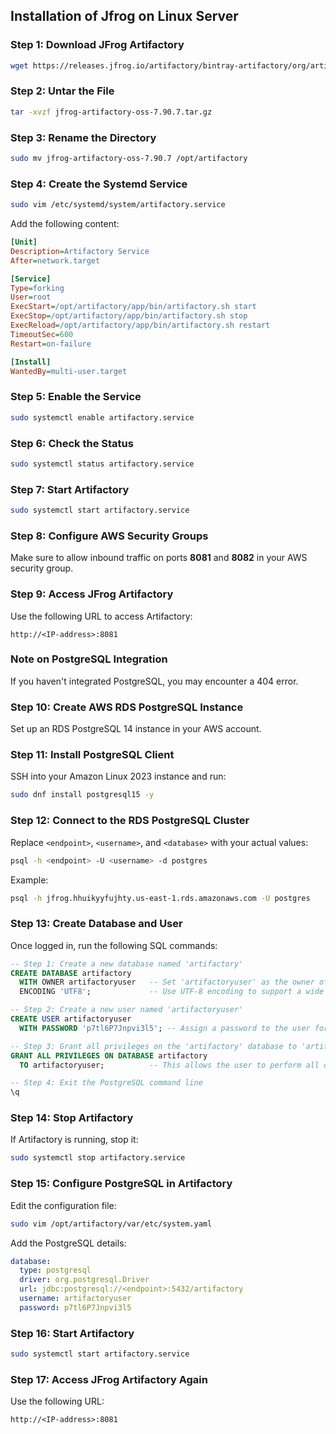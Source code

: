 ## Installation of Jfrog on Linux Server

### Step 1: Download JFrog Artifactory
```bash
wget https://releases.jfrog.io/artifactory/bintray-artifactory/org/artifactory/oss/jfrog-artifactory-oss/7.90.7/jfrog-artifactory-oss-7.90.7.tar.gz
```

### Step 2: Untar the File
```bash
tar -xvzf jfrog-artifactory-oss-7.90.7.tar.gz
```

### Step 3: Rename the Directory
```bash
sudo mv jfrog-artifactory-oss-7.90.7 /opt/artifactory
```

### Step 4: Create the Systemd Service
```bash
sudo vim /etc/systemd/system/artifactory.service
```
Add the following content:
```ini
[Unit]
Description=Artifactory Service
After=network.target

[Service]
Type=forking
User=root
ExecStart=/opt/artifactory/app/bin/artifactory.sh start
ExecStop=/opt/artifactory/app/bin/artifactory.sh stop
ExecReload=/opt/artifactory/app/bin/artifactory.sh restart
TimeoutSec=600
Restart=on-failure

[Install]
WantedBy=multi-user.target
```

### Step 5: Enable the Service
```bash
sudo systemctl enable artifactory.service
```

### Step 6: Check the Status
```bash
sudo systemctl status artifactory.service
```

### Step 7: Start Artifactory
```bash
sudo systemctl start artifactory.service
```

### Step 8: Configure AWS Security Groups
Make sure to allow inbound traffic on ports **8081** and **8082** in your AWS security group.

### Step 9: Access JFrog Artifactory
Use the following URL to access Artifactory:
```
http://<IP-address>:8081
```

### Note on PostgreSQL Integration
If you haven't integrated PostgreSQL, you may encounter a 404 error.

### Step 10: Create AWS RDS PostgreSQL Instance
Set up an RDS PostgreSQL 14 instance in your AWS account.

### Step 11: Install PostgreSQL Client
SSH into your Amazon Linux 2023 instance and run:
```bash
sudo dnf install postgresql15 -y
```

### Step 12: Connect to the RDS PostgreSQL Cluster
Replace `<endpoint>`, `<username>`, and `<database>` with your actual values:
```bash
psql -h <endpoint> -U <username> -d postgres
```
Example:
```bash
psql -h jfrog.hhuikyyfujhty.us-east-1.rds.amazonaws.com -U postgres
```

### Step 13: Create Database and User
Once logged in, run the following SQL commands:
```sql
-- Step 1: Create a new database named 'artifactory'
CREATE DATABASE artifactory 
  WITH OWNER artifactoryuser   -- Set 'artifactoryuser' as the owner of this database
  ENCODING 'UTF8';             -- Use UTF-8 encoding to support a wide range of characters

-- Step 2: Create a new user named 'artifactoryuser'
CREATE USER artifactoryuser 
  WITH PASSWORD 'p7tl6P7Jnpvi3l5'; -- Assign a password to the user for authentication

-- Step 3: Grant all privileges on the 'artifactory' database to 'artifactoryuser'
GRANT ALL PRIVILEGES ON DATABASE artifactory 
  TO artifactoryuser;          -- This allows the user to perform all operations (SELECT, INSERT, UPDATE, DELETE, etc.) on the database

-- Step 4: Exit the PostgreSQL command line
\q

```

### Step 14: Stop Artifactory
If Artifactory is running, stop it:
```bash
sudo systemctl stop artifactory.service
```

### Step 15: Configure PostgreSQL in Artifactory
Edit the configuration file:
```bash
sudo vim /opt/artifactory/var/etc/system.yaml
```
Add the PostgreSQL details:
```yaml
database:
  type: postgresql
  driver: org.postgresql.Driver
  url: jdbc:postgresql://<endpoint>:5432/artifactory
  username: artifactoryuser
  password: p7tl6P7Jnpvi3l5
```

### Step 16: Start Artifactory
```bash
sudo systemctl start artifactory.service
```

### Step 17: Access JFrog Artifactory Again
Use the following URL:
```
http://<IP-address>:8081
```
